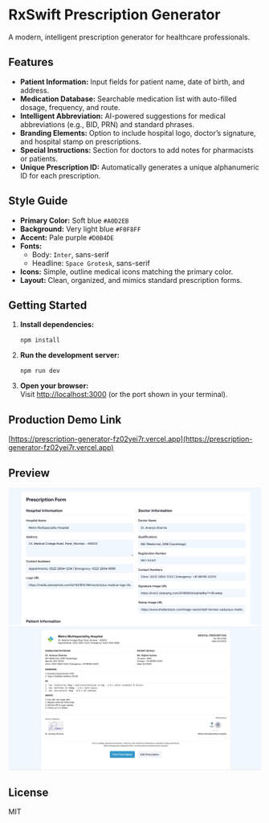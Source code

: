 # RxSwift Prescription Generator

A modern, intelligent prescription generator for healthcare professionals.

## Features

- **Patient Information:** Input fields for patient name, date of birth, and address.
- **Medication Database:** Searchable medication list with auto-filled dosage, frequency, and route.
- **Intelligent Abbreviation:** AI-powered suggestions for medical abbreviations (e.g., BID, PRN) and standard phrases.
- **Branding Elements:** Option to include hospital logo, doctor’s signature, and hospital stamp on prescriptions.
- **Special Instructions:** Section for doctors to add notes for pharmacists or patients.
- **Unique Prescription ID:** Automatically generates a unique alphanumeric ID for each prescription.

## Style Guide

- **Primary Color:** Soft blue `#A0D2EB`
- **Background:** Very light blue `#F0F8FF`
- **Accent:** Pale purple `#D0B4DE`
- **Fonts:**  
  - Body: `Inter`, sans-serif  
  - Headline: `Space Grotesk`, sans-serif
- **Icons:** Simple, outline medical icons matching the primary color.
- **Layout:** Clean, organized, and mimics standard prescription forms.

## Getting Started

1. **Install dependencies:**
   ```
   npm install
   ```
2. **Run the development server:**
   ```
   npm run dev
   ```
3. **Open your browser:**  
   Visit [http://localhost:3000](http://localhost:3000) (or the port shown in your terminal).

## Production Demo Link

[https://prescription-generator-fz02yei7r.vercel.app](https://prescription-generator-fz02yei7r.vercel.app)

## Preview

![Prescription Form Screenshot 1](./docs/Screenshot-2025-07-06-104718.png)
![Prescription Form Screenshot 2](./docs/Screenshot-2025-07-06-104802.png)

## License

MIT
